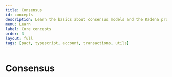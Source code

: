 ```yaml
---
title: Consensus
id: concepts
description: Learn the basics about consensus models and the Kadena proof-of-work protocol.
menu: Learn
label: Core concepts
order: 3
layout: full
tags: [pact, typescript, account, transactions, utils]
---
```


# Consensus

